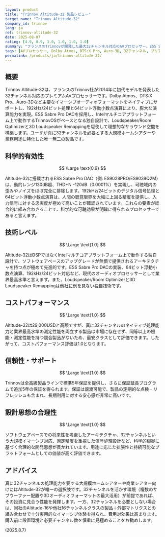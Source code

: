 ```yaml
---
layout: product
title: "Trinnov Altitude-32 製品レビュー"
target_name: "Trinnov Altitude-32"
company_id: trinnov
lang: ja
ref: trinnov-altitude-32
date: 2025-08-07
rating: [4.9, 0.9, 1.0, 1.0, 1.0, 1.0]
summary: "フランスのTrinnovが開発した最大32チャンネル対応のAVプロセッサー。ESS Sabre Pro DAC搭載とIntelプラットフォームを採用し、業界最高水準の測定性能を実現。真に32chを必要とする環境に最適な唯一無二の製品だが、価格は29,000USDと高額。"
tags: [AVプロセッサー, Dolby Atmos, DTS:X Pro, Auro-3D, 32チャンネル, プリアンプ]
permalink: /products/ja/trinnov-altitude-32/
---
```

## 概要

Trinnov Altitude-32は、フランスのTrinnov社が2014年に初代モデルを発表した32チャンネル対応のプレミアムAVプロセッサーです。Dolby Atmos、DTS:X Pro、Auro-3Dなど主要なイマーシブオーディオフォーマットをネイティブにサポートし、192kHz/24ビット処理と64ビット浮動小数点演算により、膨大な演算能力を実現。ESS Sabre Pro DACを採用し、Intelマルチコアプラットフォーム上で動作するTrinnovOSがベースとなる独自設計で、Loudspeaker/Room Optimizerと3D Loudspeaker Remappingを駆使して理想的なサラウンド空間を構築します。ユーザが真に32チャンネルを必要とする大規模ホームシアターや業務用途に特化した唯一無二の製品です。 

## 科学的有効性

$$ \Large \text{0.9} $$

Altitude-32に搭載されるESS Sabre Pro DAC（例: ES9028PRO/ES9039Q2M）は、動的レンジ130dB超、THD+N -120dB（0.0001%）を実現し、可聴域内の歪みやノイズをほぼ完全に排除します。192kHz/24ビットのデジタル信号処理と64ビット浮動小数点演算は、人間の聴覚限界を大幅に上回る精度を提供し、入力信号に対する忠実度が極めて高いことが確認されています。これらの要素が総合的に組み合わさることで、科学的な可聴効果が明確に得られるプロセッサーであると言えます。 

## 技術レベル

$$ \Large \text{1.0} $$

Altitude-32はDSPではなくIntelマルチコアプラットフォーム上で動作する独自設計で、ソフトウェアベースのアップグレードが無償で提供されるアーキテクチャを持つ点が極めて先進的です。ESS Sabre Pro DACの実装、64ビット浮動小数点演算、192kHz/24ビット対応など、現代のオーディオプロセッサーとして業界最高水準と言えます。また、Loudspeaker/Room Optimizerと3D Loudspeaker Remappingは他社に例を見ない独自技術です。 

## コストパフォーマンス

$$ \Large \text{1.0} $$

Altitude-32は29,000USDと高額ですが、真に32チャンネルのネイティブ処理能力と業界最高水準の測定性能を両立する製品は市場に存在せず、同等以上の機能・測定性能を持つ競合製品がないため、最安クラスとして評価できます。したがって、コストパフォーマンス評価は1.0となります。 

## 信頼性・サポート

$$ \Large \text{1.0} $$

Trinnovは全高級製品ラインで標準5年保証を提供し、さらに保証延長プログラムで追加5年の保証を得られます。保証は譲渡可能で、製品の定期的な点検・リフレッシュも含まれ、長期利用に対する安心感が非常に高いです。 

## 設計思想の合理性

$$ \Large \text{1.0} $$

ソフトウェアベースでの将来性を考慮したアーキテクチャ、32チャンネルという大規模イマーシブ対応、測定精度を重視した信号処理設計など、科学的根拠に基づく合理的な開発思想が貫かれています。用途に応じた拡張性と持続可能なプラットフォームとしての価値が高く評価できます。 

## アドバイス

真に32チャンネルの処理能力を要する大規模ホームシアターや商業シアター向けにはAltitude-32が唯一の選択肢です。32チャンネルを活かす環境（複数のサブウーファー配置や3Dオーディオフォーマットの最大活用）が前提であれば、その投資に見合う性能を発揮します。一方、32チャンネルを必要としない場合は、同社のAltitude-16や他社16チャンネルクラスの製品＋外部マトリクスとの組み合わせで十分実用的なイマーシブ体験を得られ、費用対効果は高まります。購入前に設置環境と必要チャンネル数を慎重に見極めることをお勧めします。

(2025.8.7)

